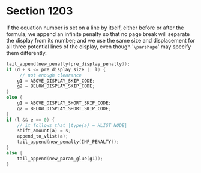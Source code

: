 # Section 1203

If the equation number is set on a line by itself, either before or after the formula, we append an infinite penalty so that no page break will separate the display from its number; and we use the same size and displacement for all three potential lines of the display, even though '`\parshape`' may specify them differently.

```c << Append the glue or equation number preceding the display >>=
tail_append(new_penalty(pre_display_penalty));
if (d + s <= pre_display_size || l) {
     // not enough clearance
    g1 = ABOVE_DISPLAY_SKIP_CODE;
    g2 = BELOW_DISPLAY_SKIP_CODE;
}
else {
    g1 = ABOVE_DISPLAY_SHORT_SKIP_CODE;
    g2 = BELOW_DISPLAY_SHORT_SKIP_CODE;
}
if (l && e == 0) {
    // it follows that |type(a) = HLIST_NODE|
    shift_amount(a) = s;
    append_to_vlist(a);
    tail_append(new_penalty(INF_PENALTY));
}
else {
    tail_append(new_param_glue(g1));
}
```
